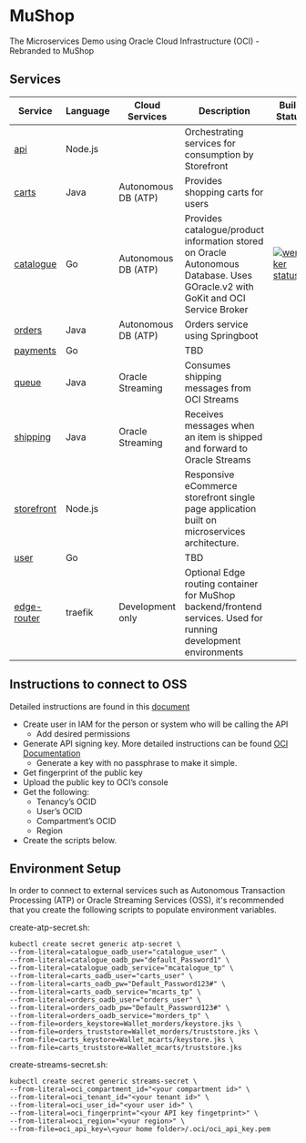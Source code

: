 # MuShop

The Microservices Demo using Oracle Cloud Infrastructure (OCI) - Rebranded to MuShop

## Services

| Service                           | Language  | Cloud Services        | Description                                                                                                                       | Build Status  |
| --------------------------------- | --------- | --------------------- | --------------------------------------------------------------------------------------------------------------------------------- | ------------- |
| [api](./src/api)                  | Node.js   |                       | Orchestrating services for consumption by Storefront                                                                              |   |
| [carts](./src/carts)              | Java      | Autonomous DB (ATP)   | Provides shopping carts for users                                                                                                 |   |
| [catalogue](./src/catalogue)      | Go        | Autonomous DB (ATP)   | Provides catalogue/product information stored on Oracle Autonomous Database. Uses GOracle.v2 with GoKit and OCI Service Broker    | [![wercker status](https://app.wercker.com/status/f59f625d8e8d9c33c00378517e1b26bb/s/ "wercker status")](https://app.wercker.com/project/byKey/f59f625d8e8d9c33c00378517e1b26bb)|
| [orders](./src/orders)            | Java      | Autonomous DB (ATP)   | Orders service using Springboot                                                                                                   |   |
| [payments](./src/payments)        | Go        |                       | TBD                                                                                                                               |   |
| [queue](./src/queue)              | Java      | Oracle Streaming      | Consumes shipping messages from OCI Streams                                                                                       |   |
| [shipping](./src/shipping)        | Java      | Oracle Streaming      | Receives  messages when an item is shipped and forward to Oracle Streams                                                                                   |   |
| [storefront](./src/storefront)    | Node.js   |                       | Responsive eCommerce storefront single page application built on microservices architecture.                                      |   |
| [user](./src/user)                | Go        |                       | TBD                                                                                                                               |   |
| [edge-router](./src/edge-router)  | traefik   | Development only      | Optional Edge routing container for MuShop backend/frontend services. Used for running development environments                   |   |


## Instructions to connect to OSS

Detailed instructions are found in this [document](https://docs.cloud.oracle.com/iaas/Content/API/Concepts/apisigningkey.htm)


* Create user in IAM for the person or system who will be calling the API
    * Add desired permissions
* Generate API signing key. More detailed instructions can be found [OCI Documentation](https://docs.cloud.oracle.com/iaas/Content/API/Concepts/apisigningkey.htm#How)
    * Generate a key with no passphrase to make it simple.
* Get fingerprint of the public key
* Upload the public key to OCI’s console
* Get the following:
    * Tenancy’s OCID 
    * User’s OCID
    * Compartment’s OCID
    * Region 
* Create the scripts below.

## Environment Setup
In order to connect to external services such as Autonomous Transaction Processing (ATP) or Oracle Streaming Services (OSS), it's recommended that you create the following scripts to populate environment variables. 

create-atp-secret.sh:
```text
kubectl create secret generic atp-secret \
--from-literal=catalogue_oadb_user="catalogue_user" \
--from-literal=catalogue_oadb_pw="default_Password1" \
--from-literal=catalogue_oadb_service="mcatalogue_tp" \
--from-literal=carts_oadb_user="carts_user" \
--from-literal=carts_oadb_pw="Default_Password123#" \
--from-literal=carts_oadb_service="mcarts_tp" \
--from-literal=orders_oadb_user="orders_user" \
--from-literal=orders_oadb_pw="Default_Password123#" \
--from-literal=orders_oadb_service="morders_tp" \
--from-file=orders_keystore=Wallet_morders/keystore.jks \
--from-file=orders_truststore=Wallet_morders/truststore.jks \
--from-file=carts_keystore=Wallet_mcarts/keystore.jks \
--from-file=carts_truststore=Wallet_mcarts/truststore.jks
```


create-streams-secret.sh:
```text
kubectl create secret generic streams-secret \
--from-literal=oci_compartment_id="<your compartment id>" \
--from-literal=oci_tenant_id="<your tenant id>" \
--from-literal=oci_user_id="<your user id>" \
--from-literal=oci_fingerprint="<your API key fingetprint>" \
--from-literal=oci_region="<your region>" \
--from-file=oci_api_key=\<your home folder>/.oci/oci_api_key.pem
```


